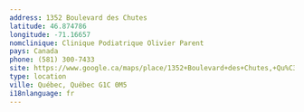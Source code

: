 ```yaml
---
address: 1352 Boulevard des Chutes
latitude: 46.874786
longitude: -71.16657
nomclinique: Clinique Podiatrique Olivier Parent
pays: Canada
phone: (581) 300-7433
site: https://www.google.ca/maps/place/1352+Boulevard+des+Chutes,+Qu%C3%A9bec,+QC+G1C+7C9/@46.8747213,-71.1668877,17z/data=!3m1!4b1!4m2!3m1!1s0x4cb8be830b7127c5:0x8d5ed767ae36eaf7
type: location
ville: Québec, Québec G1C 0M5
i18nlanguage: fr
---
```


